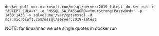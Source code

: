`docker pull mcr.microsoft.com/mssql/server:2019-latest `
`docker run -e "ACCEPT_EULA=Y" -e "MSSQL_SA_PASSWORD=<YourStrong!Passw0rd>" -p 1433:1433 -v sqlvolume:/var/opt/mssql -d mcr.microsoft.com/mssql/server:2019-latest`

NOTE: for linux/mac we use single quotes in docker run

